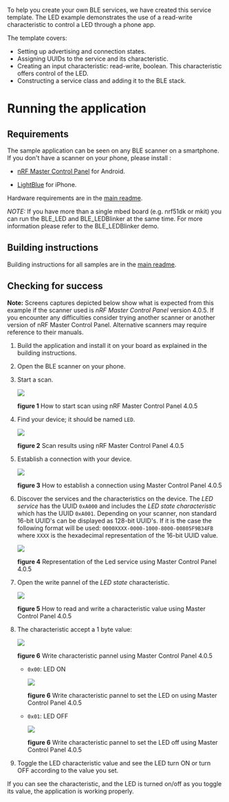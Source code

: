 To help you create your own BLE services, we have created this service template.
The LED example demonstrates the use of a read-write characteristic to control a
LED through a phone app.

The template covers:

* Setting up advertising and connection states.
* Assigning UUIDs to the service and its characteristic.
* Creating an input characteristic: read-write, boolean. This characteristic offers control of the LED.
* Constructing a service class and adding it to the BLE stack.

# Running the application

## Requirements

The sample application can be seen on any BLE scanner on a smartphone. If you don't have a scanner on your phone, please install :

- [nRF Master Control Panel](https://play.google.com/store/apps/details?id=no.nordicsemi.android.mcp) for Android.

- [LightBlue](https://itunes.apple.com/gb/app/lightblue-bluetooth-low-energy/id557428110?mt=8) for iPhone.

Hardware requirements are in the [main readme](https://github.com/ARMmbed/ble-examples/blob/master/README.md).

*NOTE:* If you have more than a single mbed board (e.g. nrf51dk or mkit) you can
run the BLE_LED and BLE_LEDBlinker at the same time. For more information please
refer to the BLE_LEDBlinker demo.

## Building instructions

Building instructions for all samples are in the [main readme](https://github.com/ARMmbed/ble-examples/blob/master/README.md).

## Checking for success

**Note:** Screens captures depicted below show what is expected from this example if the scanner used is *nRF Master Control Panel* version 4.0.5. If you encounter any difficulties consider trying another scanner or another version of nRF Master Control Panel. Alternative scanners may require reference to their manuals.


1. Build the application and install it on your board as explained in the building instructions.
1. Open the BLE scanner on your phone.

1. Start a scan.

    ![](img/start_scan.png)

    **figure 1** How to start scan using nRF Master Control Panel 4.0.5

1. Find your device; it should be named `LED`.

    ![](img/scan_results.png)

    **figure 2** Scan results using nRF Master Control Panel 4.0.5

1. Establish a connection with your device.

    ![](img/connection.png)

    **figure 3**  How to establish a connection using Master Control Panel 4.0.5

1. Discover the services and the characteristics on the device. The *LED service* has the UUID `0xA000` and includes the *LED state characteristic* which has the UUID `0xA001`. Depending on your scanner, non standard 16-bit UUID's can be displayed as 128-bit UUID's. If it is the case the following format will be used: `0000XXXX-0000-1000-8000-00805F9B34FB` where `XXXX` is the hexadecimal representation of the 16-bit UUID value.

    ![](img/discovery.png)

    **figure 4** Representation of the Led service using Master Control Panel 4.0.5

1. Open the write pannel of the *LED state* characteristic.

    ![](img/write_characteristic.png)

    **figure 5** How to read and write a characteristic value using Master Control Panel 4.0.5


1. The characteristic accept a 1 byte value:

    ![](img/write_pannel.png)

    **figure 6** Write characteristic pannel using Master Control Panel 4.0.5

    * `0x00`: LED ON

        ![](img/LED_ON.png)

        **figure 6** Write characteristic pannel to set the LED on using Master Control Panel 4.0.5


    * `0x01`: LED OFF

        ![](img/LED_OFF.png)

        **figure 6** Write characteristic pannel to set the LED off using Master Control Panel 4.0.5


1. Toggle the LED characteristic value and see the LED turn ON or turn OFF according to the value you set.

If you can see the characteristic, and the LED is turned on/off as you toggle its value, the application is working properly.
